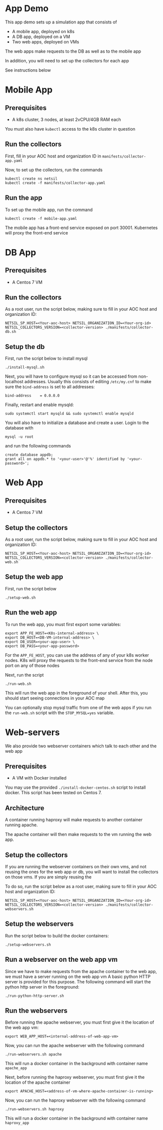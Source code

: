 # App Demo
This app demo sets up a simulation app that consists of
- A mobile app, deployed on k8s
- A DB app, deployed on a VM
- Two web apps, deployed on VMs

The web apps make requests to the DB as well as to the mobile app

In addition, you will need to set up the collectors for each app

See instructions below

# Mobile App
## Prerequisites
- A k8s cluster, 3 nodes, at least 2vCPU/4GB RAM each

You must also have `kubectl` access to the k8s cluster in question

## Run the collectors
First, fill in your AOC host and organization ID in `manifests/collector-app.yaml` 

Now, to set up the collectors, run the commands 
```
kubectl create ns netsil
kubectl create -f manifests/collector-app.yaml
```

## Run the app
To set up the mobile app, run the command 
```
kubectl create -f mobile-app.yaml
```

The mobile app has a front-end service exposed on port 30001.
Kubernetes will proxy the front-end service 


# DB App
## Prerequisites
- A Centos 7 VM

## Run the collectors
As a root user, run the script below, making sure to fill in your AOC host and organization ID:
```
NETSIL_SP_HOST=<Your-aoc-host> NETSIL_ORGANIZATION_ID=<Your-org-id> NETSIL_COLLECTORS_VERSION=<collector-version> ./manifests/collector-db.sh
```

## Setup the db
First, run the script below to install mysql
```
./install-mysql.sh
```

Next, you will have to configure mysql so it can be accessed from non-localhost addresses. 
Usually this consists of editing `/etc/my.cnf` to make sure the `bind-address` is set to all addresses:
```
bind-address    = 0.0.0.0
```

Finally, restart and enable mysqld:
```
sudo systemctl start mysqld && sudo systemctl enable mysqld
```

You will also have to initialize a database and create a user.
Login to the database with
```
mysql -u root
```
and run the following commands

```
create database appdb;
grant all on appdb.* to '<your-user>'@'%' identified by '<your-password>';
```

# Web App
## Prerequisites
- A Centos 7 VM

## Setup the collectors
As a root user, run the script below, making sure to fill in your AOC host and organization ID:
```
NETSIL_SP_HOST=<Your-aoc-host> NETSIL_ORGANIZATION_ID=<Your-org-id> NETSIL_COLLECTORS_VERSION=<collector-version> ./manifests/collector-web.sh
```

## Setup the web app
First, run the script below
```
./setup-web.sh
```

## Run the web app
To run the web app, you must first export some variables:
```
export APP_FE_HOST=<K8s-internal-address> \
export DB_HOST=<DB-VM-internal-address> \
export DB_USER=<your-app-user> \
export DB_PASS=<your-app-password>
```

For the `APP_FE_HOST`, you can use the address of any of your k8s worker nodes.
K8s will proxy the requests to the front-end service from the node port on any of those nodes

Next, run the script

```
./run-web.sh
```

This will run the web app in the foreground of your shell.
After this, you should start seeing connections in your AOC map

You can optionally stop mysql traffic from one of the web apps if you run the `run-web.sh` script with the `STOP_MYSQL=yes` variable.

# Web-servers 
We also provide two webserver containers which talk to each other and the web app

## Prerequisites
- A VM with Docker installed

You may use the provided `./install-docker-centos.sh` script to install docker. This script has been tested on Centos 7.

## Architecture
A container running haproxy will make requests to another container running apache.

The apache container will then make requests to the vm running the web app.

## Setup the collectors
If you are running the webserver containers on their own vms, and not reusing the ones for the web app or db, you will want to install the collectors on those vms. If you are simply reusing the 

To do so, run the script below as a root user, making sure to fill in your AOC host and organization ID:
```
NETSIL_SP_HOST=<Your-aoc-host> NETSIL_ORGANIZATION_ID=<Your-org-id> NETSIL_COLLECTORS_VERSION=<collector-version> ./manifests/collector-webservers.sh
```

## Setup the webservers
Run the script below to build the docker containers:
```
./setup-webservers.sh
```

## Run a webserver on the web app vm
Since we have to make requests from the apache container to the web app, we must have a server running on the web app vm
A basic python HTTP server is provided for this purpose. The following command will start the python http server in the foreground:
```
./run-python-http-server.sh
``` 

## Run the webservers
Before running the apache webserver, you must first give it the location of the web app vm:
```
export WEB_APP_HOST=<internal-address-of-web-app-vm> 
```

Now, you can run the apache webserver with the following command
```
./run-webservers.sh apache
```
This will run a docker container in the background with container name `apache_app`


Next, before running the haproxy webserver, you must first give it the location of the apache container 
```
export APACHE_HOST=<address-of-vm-where-apache-container-is-running> 
```

Now, you can run the haproxy webserver with the following command
```
./run-webservers.sh haproxy
```
This will run a docker container in the background with container name `haproxy_app`
